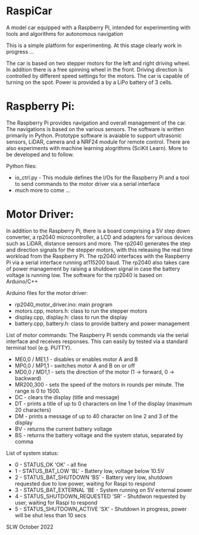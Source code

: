 # RaspiCar
A model car equipped with a Raspberry Pi, intended for experimenting with tools and algorithms for autonomous navigation

This is a simple platform for experimenting. At this stage clearly work in progress ...

The car is based on two stepper motors for the left and right driving wheel. In addition there is a free spinning wheel in the front. Driving direction is controlled by different speed settings for the motors. The car is capable of turning on the spot. Power is provided a by a LiPo battery of 3 cells.

Raspberry Pi:
=============
The Raspberry Pi provides navigation and overall management of the car. The navigations is based on the various sensors. The software is written primarily in Python. Prototype software is avaiable to support ultrasonic sensors, LiDAR, camera and a NRF24 module for remote control. There are also experiments with machine learning alogrithms (SciKit Learn). More to be developed and to follow.

Python files:
- io_ctrl.py - This module defines the I/Os for the Raspberry Pi and a tool to send commands to the motor driver via a serial interface
- much more to come ...

Motor Driver:
=============
In addition to the Raspberry Pi, there is a board comprising a 5V step down converter, a rp2040 microcontroller, a LCD and adapters for various devices such as LiDAR, distance sensors and more. The rp2040 generates the step and direction signals for the stepper motors, with this releasing the real time workload from the Raspberry Pi. The rp2040 interfaces with the Raspberry Pi via a serial interface running at115200 baud. The rp2040 also takes care of power management by raising a shutdown signal in case the battery voltage is running low. The software for the rp2040 is based on Arduino/C++

Arduino files for the motor driver:
- rp2040_motor_driver.ino: main program
- motors.cpp, motors.h: class to run the stepper motors
- display.cpp, display.h: class to run the display
- battery.cpp, battery.h: class to provide battery and power management

List of motor commands:
The Raspberry Pi sends commands via the serial interface and receives responses. This can easily by tested via a standard terminal tool (e.g. PUTTY).
- ME0,0 / ME1,1  - disables or enables motor A and B
- MP0,0 / MP1,1  - switches motor A and B on or off
- MD0,0 / MD1,1  - sets the direction of the motor (1 -> forward, 0 -> backward)
- MR200,300 - sets the speed of the motors in rounds per minute. The range is 0 to 1500.
- DC - clears the display (title and message)
- DT - prints a title of up to 0 characters on line 1 of the display (maximum 20 characters)
- DM - prints a message of up to 40 character on line 2 and 3 of the display
- BV - returns the current battery voltage
- BS - returns the battery voltage and the system status, separated by comma 

List of system status:
  - 0 - STATUS_OK                   'OK' - all fine
  - 1 - STATUS_BAT_LOW              'BL' - Battery low, voltage below 10.5V
  - 2 - STATUS_BAT_SHUTDOWN         'BS' - Battery very low, shutdown requested due to low power, waiting for Raspi to respond
  - 3 - STATUS_BAT_EXTERNAL         'BE  - System running on 5V external power
  - 4 - STATUS_SHUTDOWN_REQUESTED   'SR' - Shutdwon requested by user, waiting for Raspi to respond
  - 5 - STATUS_SHUTDOWN_ACTIVE      'SX' - Shutdown in progress, power will be shut less than 10 secs

SLW October 2022
